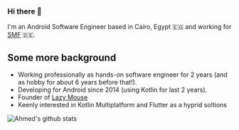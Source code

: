 ### Hi there 👋

I'm an Android Software Engineer based in Cairo, Egypt 🇪🇬 and working for [SMF](https://smartmobilefactory.com/) 🇩🇪.

## Some more background
- Working professionally as hands-on software engineer for 2 years (and as hobby for about 6 years before that!).  
- Developing for Android since 2014 (using Kotlin for last 2 years).
- Founder of [Lazy Mouse](http://lzmouse.com/)
- Keenly interested in Kotlin Multiplatform and Flutter as a hyprid soltions

![Ahmed's github stats](https://github-readme-stats.vercel.app/api?username=thisAAY&show_icons=true&theme=radical&count_private=true)
